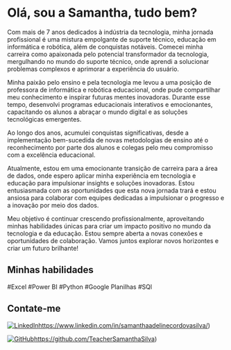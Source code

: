 # Olá, sou a Samantha, tudo bem?

Com mais de 7 anos dedicados à indústria da tecnologia, minha jornada profissional é uma mistura empolgante de suporte técnico, educação em informática e robótica, além de conquistas notáveis. Comecei minha carreira como apaixonada pelo potencial transformador da tecnologia, mergulhando no mundo do suporte técnico, onde aprendi a solucionar problemas complexos e aprimorar a experiência do usuário.

Minha paixão pelo ensino e pela tecnologia me levou a uma posição de professora de informática e robótica educacional, onde pude compartilhar meu conhecimento e inspirar futuras mentes inovadoras. Durante esse tempo, desenvolvi programas educacionais interativos e emocionantes, capacitando os alunos a abraçar o mundo digital e as soluções tecnológicas emergentes.

Ao longo dos anos, acumulei conquistas significativas, desde a implementação bem-sucedida de novas metodologias de ensino até o reconhecimento por parte dos alunos e colegas pelo meu compromisso com a excelência educacional.

Atualmente, estou em uma emocionante transição de carreira para a área de dados, onde espero aplicar minha experiência em tecnologia e educação para impulsionar insights e soluções inovadoras. Estou entusiasmada com as oportunidades que esta nova jornada trará e estou ansiosa para colaborar com equipes dedicadas a impulsionar o progresso e a inovação por meio dos dados.

Meu objetivo é continuar crescendo profissionalmente, aproveitando minhas habilidades únicas para criar um impacto positivo no mundo da tecnologia e da educação. Estou sempre aberta a novas conexões e oportunidades de colaboração. Vamos juntos explorar novos horizontes e criar um futuro brilhante!
## Minhas habilidades

#Excel
#Power BI
#Python
#Google Planilhas
#SQl


## Contate-me

[![LinkedIn](https://img.shields.io/badge/LinkedIn-0077B5?style=for-the-badge&logo=linkedin&logoColor=white)](https://www.linkedin.com/in/everton-seguran%C3%A7a-da-informacao/?midSig=0u_dpJjc0z5X81&eid=fc564o-ls57tupk-pe&midToken=AQF2kEQuRQo7aQ&trkEmail=eml-email_edge_discover_01-header-0-profile_glimmer-null-fc564o%7Els57tupk%7Epe-null-null&trk=eml-email_edge_discover_01-header-0-profile_glimmer&originalSubdomain=br)https://www.linkedin.com/in/samanthaadelinecordovasilva/)

[![GitHub](https://img.shields.io/badge/GitHub-100000?style=for-the-badge&logo=github&logoColor=white)](https://github.com/EvertonALucas)https://github.com/TeacherSamanthaSilva)



